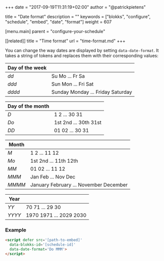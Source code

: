 +++
date            = "2017-09-19T11:31:19+02:00"
author          = "@patrickpietens"

title           = "Date format"
description     = ""
keywords        = ["blokks", "configure", "schedule", "embed", "date", "format"]
weight          = 607

[menu.main]
parent          = "configure-your-schedule"

[[related]]
title = "Time format"
url = "time-format.md"
+++

You can change the way dates are displayed by setting `data-date-format`. It takes a string of tokens and replaces them with their corresponding values:

| Day of the week |   |
|-----------------|---|
| *dd* | Su Mo ... Fr Sa |
| *ddd*	| Sun Mon ... Fri Sat |
| *dddd* | Sunday Monday ... Friday Saturday |

| Day of the month |   |
|------------------|---|
| *D* | 1 2 ... 30 31 |
| *Do* | 1st 2nd ... 30th 31st |
| *DD* | 01 02 ... 30 31 |

| Month |   |
|-------|---|
| *M* | 1 2 ... 11 12 |
| *Mo* | 1st 2nd ... 11th 12th |
| *MM* | 01 02 ... 11 12 |
| *MMM* | Jan Feb ... Nov Dec |
| *MMMM* | January February ... November December |

| Year |   |
|------|---|
| *YY* | 70 71 ... 29 30 |
| *YYYY* | 1970 1971 ... 2029 2030 |
### Example

```html
<script	defer src='[path-to-embed]'
  data-blokks-id='[schedule-id]'
  data-date-format='Do MMM'>
</script>
```